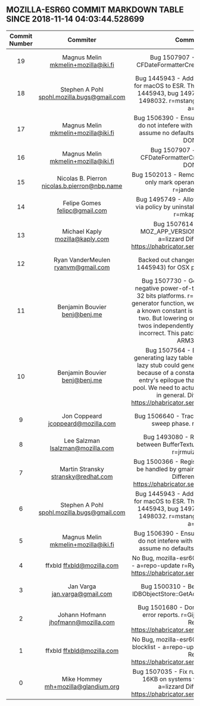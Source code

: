 ## MOZILLA-ESR60 COMMIT MARKDOWN TABLE SINCE 2018-11-14 04:03:44.528699

| Commit Number | Commiter | Commit Message | Node | Date | 
|:---:|:----:|:----------------------------------:|:------:|:----:| 
|19|Magnus Melin <mkmelin+mozilla@iki.fi>|Bug 1507907 - Null check result of CFDateFormatterCreate. r=gandalf, a=jcristau|8d50553b267a8c38d2fd1c0a38c14bd1b32e0fdb|2018-11-19 21:55:32
|18|Stephen A Pohl <spohl.mozilla.bugs@gmail.com>|Bug 1445943 - Add Enterprise Policy support for macOS to ESR. This includes patches in bug 1445943, bug 1497408, bug 1497948, bug 1498032. r=mstange,felipe,glandium,spohl, a=lizzard|b1ece767c018300c56363f030f10cfc81516f4ba|2018-11-20 09:48:00
|17|Magnus Melin <mkmelin+mozilla@iki.fi>|Bug 1506390 - Ensure the default permissions do not intefere with the permission tests that assume no defaults. r=johannh, a=test-only DONTBUILD|2d3326755541b844e6c193c3e839d4fb91236444|2018-11-14 14:55:22
|16|Magnus Melin <mkmelin+mozilla@iki.fi>|Bug 1507907 - null check result of CFDateFormatterCreate. r=gandalf a=jorgk DONTBUILD|6eb715bb747cb405c647dac8948ef6b026fb2919|2018-11-19 21:55:32
|15|Nicolas B. Pierron <nicolas.b.pierron@nbp.name>|Bug 1502013 - RemoveUnmarkedBlocks should only mark operands of removed blocks. r=jandem, a=lizzard|a73a46ddc848aa60a7578c6b315b668914f0be9d|2018-11-19 22:28:43
|14|Felipe Gomes <felipc@gmail.com>|Bug 1495749 - Allow add-ons to be updated via policy by uninstalling and reinstalling them. r=mkaply a=lizzard|15813976ae1e690126764677c38514e8bdbfb393|2018-11-19 22:27:02
|13|Michael Kaply <mozilla@kaply.com>|Bug 1507614 - Identify ESR with MOZ_APP_VERSION_DISPLAY. r=glandium, a=lizzard  Differential Revision: https://phabricator.services.mozilla.com/D12067|c419540e75dadc4ad89c596e43511c7265ab586b|2018-11-15 23:32:53
|12|Ryan VanderMeulen <ryanvm@gmail.com>|Backed out changeset 4503802587c8 (bug 1445943) for OSX policy engine test failures.|af3d0194519b7f984ebb79e6ad9b2c824afdb6ac|2018-11-19 19:56:40
|11|Benjamin Bouvier <benj@benj.me>|Bug 1507730 - Generate a temporary for negative power-of-two constants in mul64 on 32 bits platforms. r=lth, a=jcristau  In the code generator function, we assume we have a temp if a known constant is a non-negative power of two. But lowering only checked for power of twos independently of their sign, so this was incorrect. This patch syncs them up on both ARM32 and x86.|dd0f01818b9ce9257a1a2b1c9cfe8e7aabc8240e|2018-11-16 12:44:36
|10|Benjamin Bouvier <benj@benj.me>|Bug 1507564 - Bind code labels when generating lazy table stubs. r=luke, a=jcristau  A lazy stub could generate CodeLabels on x86, because of a constant NaN generated for the entry's epilogue that ended up in a constant pool. We need to actually bind these code labels in general.  Differential Revision: https://phabricator.services.mozilla.com/D12052|60619cc47b104fb091f377c015c97dc62ac27ae7|2018-11-15 23:25:52
|9|Jon Coppeard <jcoppeard@mozilla.com>|Bug 1506640 - Trace wrappers rooters during sweep phase. r=pbone, a=RyanVM|8bbf80948b500d813c50cba5e56307ed62bcc981|2018-11-15 13:57:00
|8|Lee Salzman <lsalzman@mozilla.com>|Bug 1493080 - Remove reference cycle between BufferTextureData and DrawTargets. r=jrmuizel, a=lizzard|a7cabf306d05ac71b99e29f965d20df28b0c8e3a|2018-11-14 18:16:01
|7|Martin Stransky <stransky@redhat.com>|Bug 1500366 - Register all DBus connection to be handled by gmain loop. r=jhorak, a=lizzard  Differential Revision: https://phabricator.services.mozilla.com/D9230|abd59256c4e34bf576f00ec9ffd2d66f7b24adb6|2018-10-19 13:11:46
|6|Stephen A Pohl <spohl.mozilla.bugs@gmail.com>|Bug 1445943 - Add Enterprise Policy support for macOS to ESR. This includes patches in bug 1445943, bug 1497408, bug 1497948, bug 1498032. r=mstange,felipe,glandium,spohl, a=lizzard|4503802587c82e204de340291ce9b403753b82fa|2018-11-13 19:33:00
|5|Magnus Melin <mkmelin+mozilla@iki.fi>|Bug 1506390 - Ensure the default permissions do not intefere with the permission tests that assume no defaults. r=johannh, a=test-only|1cb019f041884c7ab81151fdb656dda856f1389e|2018-11-14 14:55:22
|4|ffxbld <ffxbld@mozilla.com>|No Bug, mozilla-esr60 repo-update HSTS HPKP - a=repo-update r=RyanVM  Differential Revision: https://phabricator.services.mozilla.com/D12261|1da8a333774a9842d70a9c49e0197dcdbfe2a96d|2018-11-19 14:09:37
|3|Jan Varga <jan.varga@gmail.com>|Bug 1500310 - Better scoping for code in IDBObjectStore::GetAddInfo. r=asuth, a=RyanVM|b3a439a26186572b556bfc5f35f6ea044a2dd170|2018-11-12 13:59:06
|2|Johann Hofmann <jhofmann@mozilla.com>|Bug 1501680 - Don't send credentials in ssl error reports. r=Gijs, a=lizzard  Differential Revision: https://phabricator.services.mozilla.com/D10594|282c6bb81562f0ec20f2c1ce56653a5fe7154010|2018-11-01 20:49:11
|1|ffxbld <ffxbld@mozilla.com>|No Bug, mozilla-esr60 repo-update HSTS HPKP blocklist - a=repo-update r=RyanVM  Differential Revision: https://phabricator.services.mozilla.com/D12005|3423f7f2a5af2508f9ac1ece9557bfc22f4aa20c|2018-11-15 14:09:56
|0|Mike Hommey <mh+mozilla@glandium.org>|Bug 1507035 - Fix run sizes for size classes >= 16KB on systems with large pages. r=njn, a=lizzard  Differential Revision: https://phabricator.services.mozilla.com/D11836|cec8b58ab3fe4c3426826a6be33c873076ead09b|2018-11-14 08:58:53


